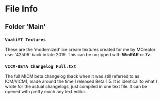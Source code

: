 # File Info
## Folder 'Main'
### `VaatiYT Textures`
These are the 'modernized' ice cream textures created for me by MCreator user '42506' back in late 2019. This can be unzipped with **WinRAR** or **7z**.
### `VICM-BETA Changelog Full.txt`
The full MICM beta changelog (back when it was still referred to as ICM/VICM), made around the time I released Beta 1.5. It is identical to what I wrote for the actual changelogs, just compiled in one text file. It can be opened with pretty much any text editor.
